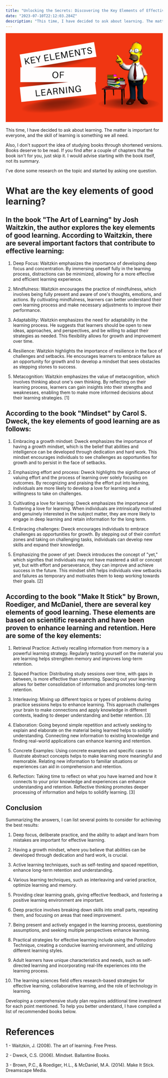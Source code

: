 ```yaml
---
title: "Unlocking the Secrets: Discovering the Key Elements of Effective Learning"
date: "2023-07-10T22:12:03.284Z"
description: "This time, I have decided to ask about learning. The matter is important for everyone, and the skill of learning is something we all need."
---
```

![The key elements of learning](Key-Elements.png)

This time, I have decided to ask about learning. The matter is important for everyone, and the skill of learning is something we all need.

Also, I don't support the idea of studying books through shortened versions. Books deserve to be read. If you find after a couple of chapters that the book isn't for you, just skip it. I would advise starting with the book itself, not its summary.


I've done some research on the topic and started by asking one question.


# What are the key elements of good learning?


## In the book "The Art of Learning" by Josh Waitzkin, the author explores the key elements of good learning. According to Waitzkin, there are several important factors that contribute to effective learning:


1. Deep Focus: Waitzkin emphasizes the importance of developing deep focus and concentration. By immersing oneself fully in the learning process, distractions can be minimized, allowing for a more effective and efficient learning experience.

2. Mindfulness: Waitzkin encourages the practice of mindfulness, which involves being fully present and aware of one's thoughts, emotions, and actions. By cultivating mindfulness, learners can better understand their own learning process and make necessary adjustments to improve their performance.

3. Adaptability: Waitzkin emphasizes the need for adaptability in the learning process. He suggests that learners should be open to new ideas, approaches, and perspectives, and be willing to adapt their strategies as needed. This flexibility allows for growth and improvement over time.

4. Resilience: Waitzkin highlights the importance of resilience in the face of challenges and setbacks. He encourages learners to embrace failure as an opportunity for growth and to develop a mindset that sees obstacles as stepping stones to success.

5. Metacognition: Waitzkin emphasizes the value of metacognition, which involves thinking about one's own thinking. By reflecting on their learning process, learners can gain insights into their strengths and weaknesses, enabling them to make more informed decisions about their learning strategies. [1]

## According to the book "Mindset" by Carol S. Dweck, the key elements of good learning are as follows:


1. Embracing a growth mindset: Dweck emphasizes the importance of having a growth mindset, which is the belief that abilities and intelligence can be developed through dedication and hard work. This mindset encourages individuals to see challenges as opportunities for growth and to persist in the face of setbacks.

2. Emphasizing effort and process: Dweck highlights the significance of valuing effort and the process of learning over solely focusing on outcomes. By recognizing and praising the effort put into learning, individuals are more likely to develop a love for learning and a willingness to take on challenges.

3. Cultivating a love for learning: Dweck emphasizes the importance of fostering a love for learning. When individuals are intrinsically motivated and genuinely interested in the subject matter, they are more likely to engage in deep learning and retain information for the long term.

4. Embracing challenges: Dweck encourages individuals to embrace challenges as opportunities for growth. By stepping out of their comfort zones and taking on challenging tasks, individuals can develop new skills and expand their knowledge.

5. Emphasizing the power of yet: Dweck introduces the concept of "yet," which signifies that individuals may not have mastered a skill or concept yet, but with effort and perseverance, they can improve and achieve success in the future. This mindset shift helps individuals view setbacks and failures as temporary and motivates them to keep working towards their goals. [2]

## According to the book "Make It Stick" by Brown, Roediger, and McDaniel, there are several key elements of good learning. These elements are based on scientific research and have been proven to enhance learning and retention. Here are some of the key elements:


1. Retrieval Practice: Actively recalling information from memory is a powerful learning strategy. Regularly testing yourself on the material you are learning helps strengthen memory and improves long-term retention.

2. Spaced Practice: Distributing study sessions over time, with gaps in between, is more effective than cramming. Spacing out your learning allows for better consolidation of information and promotes long-term retention.

3. Interleaving: Mixing up different topics or types of problems during practice sessions helps to enhance learning. This approach challenges your brain to make connections and apply knowledge in different contexts, leading to deeper understanding and better retention. [3]

4. Elaboration: Going beyond simple repetition and actively seeking to explain and elaborate on the material being learned helps to solidify understanding. Connecting new information to existing knowledge and finding real-world applications can enhance learning and retention.

5. Concrete Examples: Using concrete examples and specific cases to illustrate abstract concepts helps to make learning more meaningful and memorable. Relating new information to familiar situations or experiences can aid in comprehension and retention.

6. Reflection: Taking time to reflect on what you have learned and how it connects to your prior knowledge and experiences can enhance understanding and retention. Reflective thinking promotes deeper processing of information and helps to solidify learning. [3]

## Conclusion


Summarizing the answers, I can list several points to consider for achieving the best results:

1. Deep focus, deliberate practice, and the ability to adapt and learn from mistakes are important for effective learning.

2. Having a growth mindset, where you believe that abilities can be developed through dedication and hard work, is crucial.

3. Active learning techniques, such as self-testing and spaced repetition, enhance long-term retention and understanding.

4. Various learning techniques, such as interleaving and varied practice, optimize learning and memory.

5. Providing clear learning goals, giving effective feedback, and fostering a positive learning environment are important.

6. Deep practice involves breaking down skills into small parts, repeating them, and focusing on areas that need improvement.

7. Being present and actively engaged in the learning process, questioning assumptions, and seeking multiple perspectives enhance learning.

8. Practical strategies for effective learning include using the Pomodoro Technique, creating a conducive learning environment, and utilizing different learning styles.

9. Adult learners have unique characteristics and needs, such as self-directed learning and incorporating real-life experiences into the learning process.

10. The learning sciences field offers research-based strategies for effective learning, collaborative learning, and the role of technology in learning.

Developing a comprehensive study plan requires additional time investment for each point mentioned. To help you better understand, I have compiled a list of recommended books below.


# References

1 - Waitzkin, J. (2008). The art of learning. Free Press.

2 - Dweck, C.S. (2006). Mindset. Ballantine Books.

3 - Brown, P.C., & Roediger, H.L., & McDaniel, M.A. (2014). Make It Stick. Dreamscape Media.

